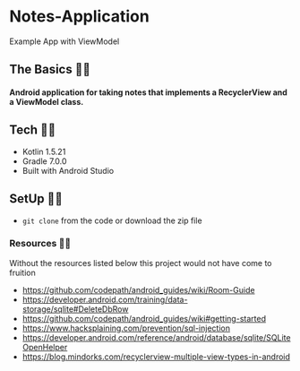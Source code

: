 # Notes-Application
Example App with ViewModel

## The Basics ✍🏾
#### Android application for taking notes that implements a RecyclerView and a ViewModel class. 


## Tech ✍🏾
- Kotlin 1.5.21
- Gradle 7.0.0
- Built with Android Studio


## SetUp ✍🏾
* `git clone` from the code or download the zip file

### Resources ✍🏾
Without the resources listed below this project would not have come to fruition
- https://github.com/codepath/android_guides/wiki/Room-Guide
- https://developer.android.com/training/data-storage/sqlite#DeleteDbRow
- https://github.com/codepath/android_guides/wiki#getting-started
- https://www.hacksplaining.com/prevention/sql-injection
- https://developer.android.com/reference/android/database/sqlite/SQLiteOpenHelper
- https://blog.mindorks.com/recyclerview-multiple-view-types-in-android
